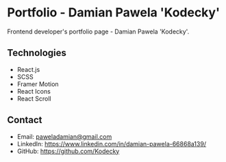 # Portfolio - Damian Pawela 'Kodecky'

Frontend developer's portfolio page - Damian Pawela 'Kodecky'.

## Technologies 

- React.js
- SCSS
- Framer Motion
- React Icons
- React Scroll

## Contact

- Email: paweladamian@gmail.com
- LinkedIn: https://www.linkedin.com/in/damian-pawela-66868a139/
- GitHub: https://github.com/Kodecky
